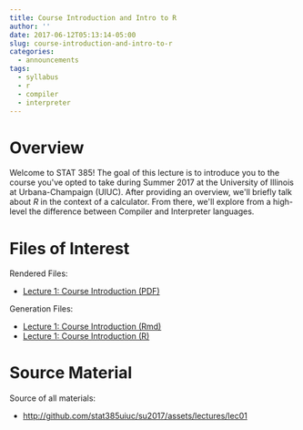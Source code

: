 ```yaml
---
title: Course Introduction and Intro to R
author: ''
date: 2017-06-12T05:13:14-05:00
slug: course-introduction-and-intro-to-r
categories:
  - announcements
tags:
  - syllabus
  - r
  - compiler
  - interpreter
---
```


# Overview

Welcome to STAT 385! The goal of this lecture is to introduce you to the course 
you've opted to take during Summer 2017 at the University of Illinois at Urbana-Champaign (UIUC).
After providing an overview, we'll briefly talk about _R_ in the context of
a calculator. From there, we'll explore from a high-level the difference 
between Compiler and Interpreter languages.

# Files of Interest 

Rendered Files:

* [Lecture 1: Course Introduction (PDF)](/assets/lectures/lec01/lec01_course_intro.pdf)

Generation Files:

* [Lecture 1: Course Introduction (Rmd)](/assets/lectures/lec01/lec01_course_intro.pdf)
* [Lecture 1: Course Introduction (R)](/assets/lectures/lec01/r_lec1_course_introduction.R)

# Source Material

Source of all materials: 

* <http://github.com/stat385uiuc/su2017/assets/lectures/lec01>
